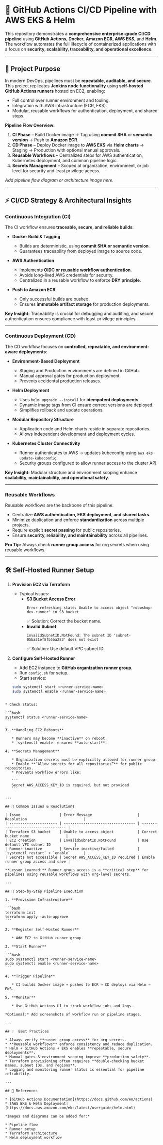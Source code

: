 
# 🚀 GitHub Actions CI/CD Pipeline with AWS EKS & Helm

This repository demonstrates a **comprehensive enterprise-grade CI/CD pipeline** using **GitHub Actions**, **Docker**, **Amazon ECR**, **AWS EKS**, and **Helm**.  
The workflow automates the full lifecycle of containerized applications with a focus on **security, scalability, traceability, and operational excellence**.

---

## 📌 Project Purpose

In modern DevOps, pipelines must be **repeatable, auditable, and secure**.  
This project replicates **Jenkins node functionality** using **self-hosted GitHub Actions runners** hosted on EC2, enabling:

- Full control over runner environment and tooling.
- Integration with AWS infrastructure (ECR, EKS).
- Modular, reusable workflows for authentication, deployment, and shared steps.

**Pipeline Flow Overview:**

1. **CI Phase** – Build Docker image → Tag using **commit SHA** or **semantic version** → Push to **Amazon ECR**.  
2. **CD Phase** – Deploy Docker image to **AWS EKS** via **Helm charts** → Staging → Production with optional manual approvals.  
3. **Reusable Workflows** – Centralized steps for AWS authentication, Kubernetes deployment, and common pipeline logic.  
4. **Secrets Management** – Scoped at organization, environment, or job level for security and least privilege access.

*Add pipeline flow diagram or architecture image here.*

---

## ⚡ CI/CD Strategy & Architectural Insights

### Continuous Integration (CI)

The CI workflow ensures **traceable, secure, and reliable builds**:

- **Docker Build & Tagging**
  - Builds are deterministic, using **commit SHA or semantic version**.
  - Guarantees traceability from deployed image to source code.

- **AWS Authentication**
  - Implements **OIDC or reusable workflow authentication**.
  - Avoids long-lived AWS credentials for security.
  - Centralized in a reusable workflow to enforce **DRY principle**.

- **Push to Amazon ECR**
  - Only successful builds are pushed.
  - Ensures **immutable artifact storage** for production deployments.

**Key Insight:** Traceability is crucial for debugging and auditing, and secure authentication ensures compliance with least-privilege principles.

---

### Continuous Deployment (CD)

The CD workflow focuses on **controlled, repeatable, and environment-aware deployments**:

- **Environment-Based Deployment**
  - Staging and Production environments are defined in GitHub.
  - Manual approval gates for production deployment.
  - Prevents accidental production releases.

- **Helm Deployment**
  - Uses `helm upgrade --install` for **idempotent deployments**.
  - Dynamic image tags from CI ensure correct versions are deployed.
  - Simplifies rollback and update operations.

- **Modular Repository Structure**
  - Application code and Helm charts reside in separate repositories.
  - Allows independent development and deployment cycles.
  
- **Kubernetes Cluster Connectivity**
  - Runner authenticates to AWS → updates kubeconfig using `aws eks update-kubeconfig`.
  - Security groups configured to allow runner access to the cluster API.

**Key Insight:** Modular structure and environment scoping enhance **scalability, maintainability, and operational safety**.

---

### Reusable Workflows

Reusable workflows are the backbone of this pipeline:

- Centralize **AWS authentication, EKS deployment, and shared tasks**.
- Minimize duplication and enforce **standardization** across multiple projects.
- Require explicit **secret passing** for public repositories.
- Ensure **security, reliability, and maintainability** across all pipelines.

**Pro Tip:** Always check **runner group access** for org secrets when using reusable workflows.

---

## 🛠 Self-Hosted Runner Setup

1. **Provision EC2 via Terraform**
   - Typical issues:
     - **S3 Bucket Access Error**
       ```
       Error refreshing state: Unable to access object "roboshop-dev-runner" in S3 bucket
       ```
       ✅ Solution: Correct the bucket name.
     - **Invalid Subnet**
       ```
       InvalidSubnetID.NotFound: The subnet ID 'subnet-05ba31ef8fb5ba283' does not exist
       ```
       ✅ Solution: Use default VPC subnet ID.

2. **Configure Self-Hosted Runner**
   - Add EC2 instance to **GitHub organization runner group**.
   - Run `config.sh` for setup.
   - Start service:
   ```bash
   sudo systemctl start <runner-service-name>
   sudo systemctl enable <runner-service-name>
````

* Check status:

```bash
systemctl status <runner-service-name>
```

3. **Handling EC2 Reboots**

   * Runners may become **inactive** on reboot.
   * `systemctl enable` ensures **auto-start**.

4. **Secrets Management**

   * Organization secrets must be explicitly allowed for runner group.
   * Enable **“Allow secrets for all repositories”** for public repositories.
   * Prevents workflow errors like:

   ```
   Secret AWS_ACCESS_KEY_ID is required, but not provided
   ```

---

## 🔧 Common Issues & Resolutions

| Issue                  | Error Message                     | Resolution                          |
| ---------------------- | --------------------------------- | ----------------------------------- |
| Terraform S3 bucket    | Unable to access object           | Correct bucket name                 |
| EC2 creation           | InvalidSubnetID.NotFound          | Use default VPC subnet ID           |
| Runner inactive        | Service inactive/failed           | `systemctl restart` + `enable`      |
| Secrets not accessible | Secret AWS_ACCESS_KEY_ID required | Enable runner group access and save |

**Lesson Learned:** Runner group access is a **critical step** for pipelines using reusable workflows with org-level secrets.

---

## 📌 Step-by-Step Pipeline Execution

1. **Provision Infrastructure**

```bash
terraform init
terraform apply -auto-approve
```

2. **Register Self-Hosted Runner**

   * Add EC2 to GitHub runner group.

3. **Start Runner**

```bash
sudo systemctl start <runner-service-name>
sudo systemctl enable <runner-service-name>
```

4. **Trigger Pipeline**

   * CI builds Docker image → pushes to ECR → CD deploys via Helm → EKS.

5. **Monitor**

   * Use GitHub Actions UI to track workflow jobs and logs.

*Optional:* Add screenshots of workflow run or pipeline stages.

---

## 💡  Best Practices

* Always verify **runner group access** for org secrets.
* **Reusable workflows** enforce consistency and reduce duplication.
* Helm + GitHub Actions + EKS enables **repeatable, secure deployments**.
* Manual gates & environment scoping improve **production safety**.
* Terraform provisioning often requires **double-checking bucket names, subnet IDs, and regions**.
* Logging and monitoring runner status is essential for pipeline reliability.

---

## 🔗 References

* [GitHub Actions Documentation](https://docs.github.com/en/actions)
* [AWS EKS & Helm Deployment](https://docs.aws.amazon.com/eks/latest/userguide/helm.html)

*Images and diagrams can be added for:*

* Pipeline flow
* Runner setup
* Terraform architecture
* Helm deployment workflow


